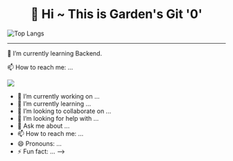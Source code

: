 <div align=center><h1>👋 Hi ~ This is Garden's Git   '0' </h1></div>

![Top Langs](https://github-readme-stats.vercel.app/api/top-langs/?username=zwei1garden)

<hr>
 <p>🌱 I’m currently learning Backend.</p>
 <p>📫 How to reach me: ...</p> 
<a href="https://blog.naver.com/twogardening" target="_blank"><img src="https://img.shields.io/badge/-Nblog-1877f2?logo=Nblog&logoColor=white"/></a>


- 🔭 I’m currently working on ...
- 🌱 I’m currently learning ...
- 👯 I’m looking to collaborate on ...
- 🤔 I’m looking for help with ...
- 💬 Ask me about ...
- 📫 How to reach me: ...
- 😄 Pronouns: ...
- ⚡ Fun fact: ...
-->
</div>
